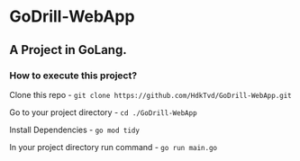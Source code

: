 # GoDrill-WebApp

## A Project in GoLang.

### How to execute this project?

Clone this repo -
`git clone https://github.com/HdkTvd/GoDrill-WebApp.git`

Go to your project directory -
`cd ./GoDrill-WebApp`

Install Dependencies -
`go mod tidy`

In your project directory run command -
`go run main.go`